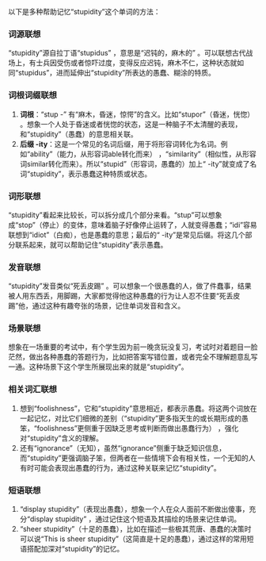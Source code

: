 以下是多种帮助记忆“stupidity”这个单词的方法：

### 词源联想
“stupidity”源自拉丁语“stupidus” ，意思是“迟钝的，麻木的” 。可以联想古代战场上，有士兵因受伤或者惊吓过度，变得反应迟钝，麻木不仁，这种状态就如同“stupidus”，进而延伸出“stupidity”所表达的愚蠢、糊涂的特质。

### 词根词缀联想
1. **词根**：“stup -” 有“麻木，昏迷，惊愕”的含义。比如“stupor”（昏迷，恍惚） 。想象一个人处于昏迷或者恍惚的状态，这是一种脑子不太清醒的表现，和“stupidity”（愚蠢）的意思相关联。
2. **后缀 -ity**：这是一个常见的名词后缀，用于将形容词转化为名词。例如“ability”（能力，从形容词able转化而来） ，“similarity”（相似性，从形容词similar转化而来）。所以“stupid”（形容词，愚蠢的）加上“ -ity”就变成了名词“stupidity”，表示愚蠢这种特质或状态。

### 词形联想
“stupidity”看起来比较长，可以拆分成几个部分来看。“stup”可以想象成“stop”（停止）的变体，意味着脑子好像停止运转了，人就变得愚蠢；“idi”容易联想到“idiot”（白痴），也是愚蠢的意思；最后的“ -ity”是常见后缀。将这几个部分联系起来，就可以帮助记住“stupidity”表示愚蠢。

### 发音联想
“stupidity”发音类似“死丢皮踢” 。可以想象一个很愚蠢的人，做了件蠢事，结果被人用东西丢，用脚踢，大家都觉得他这种愚蠢的行为让人忍不住要“死丢皮踢”他，通过这种有趣夸张的场景，记住单词发音和含义。

### 场景联想
想象在一场重要的考试中，有个学生因为前一晚贪玩没复习，考试时对着题目一脸茫然，做出各种愚蠢的答题行为，比如把答案写错位置，或者完全不理解题意乱写一通。这种场景下这个学生所展现出来的就是“stupidity”。

### 相关词汇联想
1. 想到“foolishness”，它和“stupidity”意思相近，都表示愚蠢。将这两个词放在一起记忆，对比它们细微的差别（“stupidity”更多指天生的或长期形成的愚笨，“foolishness”更侧重于因缺乏思考或判断而做出愚蠢行为） ，强化对“stupidity”含义的理解。
2. 还有“ignorance”（无知），虽然“ignorance”侧重于缺乏知识信息，而“stupidity”更强调脑子笨，但两者在一些情境下会有相关性，一个无知的人有时可能会表现出愚蠢的行为，通过这种关联来记忆“stupidity”。

### 短语联想
1. “display stupidity”（表现出愚蠢），想象一个人在众人面前不断做出傻事，充分“display stupidity” ，通过记住这个短语及其描绘的场景来记住单词。
2. “sheer stupidity”（十足的愚蠢），比如在描述一些极其荒唐、愚蠢的决策时可以说“This is sheer stupidity”（这简直是十足的愚蠢），通过这样的常用短语搭配加深对“stupidity”的记忆。 